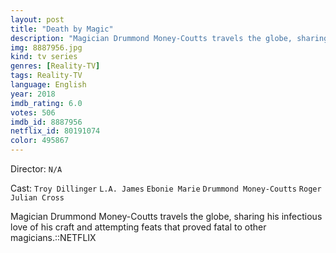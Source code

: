```yaml
---
layout: post
title: "Death by Magic"
description: "Magician Drummond Money-Coutts travels the globe, sharing his infectious love of his craft and attempting feats that proved fatal to other magicians.::NETFLIX.."
img: 8887956.jpg
kind: tv series
genres: [Reality-TV]
tags: Reality-TV 
language: English
year: 2018
imdb_rating: 6.0
votes: 506
imdb_id: 8887956
netflix_id: 80191074
color: 495867
---
```

Director: `N/A`  

Cast: `Troy Dillinger` `L.A. James` `Ebonie Marie` `Drummond Money-Coutts` `Roger Julian Cross` 

Magician Drummond Money-Coutts travels the globe, sharing his infectious love of his craft and attempting feats that proved fatal to other magicians.::NETFLIX